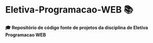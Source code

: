 # Eletiva-Programacao-WEB 📚
 **🎓 Repositório de código fonte de projetos da disciplina de
 Eletiva Programacao WEB**
